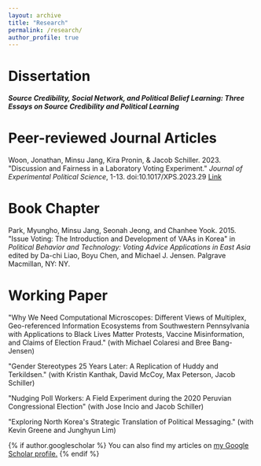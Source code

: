 ```yaml
---
layout: archive
title: "Research"
permalink: /research/
author_profile: true
---
```



Dissertation
======
<b> <i> Source Credibility, Social Network, and Political Belief Learning: Three Essays on Source Credibility and Political Learning </i> </b>


Peer-reviewed Journal Articles
======
Woon, Jonathan, Minsu Jang, Kira Pronin, & Jacob Schiller. 2023. &quot;Discussion and Fairness in a Laboratory Voting Experiment.&quot;  <i>Journal of Experimental Political Science</i>, 1-13. doi:10.1017/XPS.2023.29 [Link]([http://academicpages.github.io/files/paper1.pdf](https://www.cambridge.org/core/journals/journal-of-experimental-political-science/article/discussion-and-fairness-in-a-laboratory-voting-experiment/ADC9E52185B5E066E800E4B4B75521F6)https://www.cambridge.org/core/journals/journal-of-experimental-political-science/article/discussion-and-fairness-in-a-laboratory-voting-experiment/ADC9E52185B5E066E800E4B4B75521F6)


Book Chapter
======
Park, Myungho, Minsu Jang, Seonah Jeong, and Chanhee Yook. 2015. &quot;Issue Voting: The Introduction and Development of VAAs in Korea&quot;  in <i> Political Behavior and Technology: Voting Advice Applications in East Asia </i> edited by Da-chi Liao, Boyu Chen, and Michael J. Jensen. Palgrave Macmillan, NY: NY.



Working Paper
======
&quot;Why We Need Computational Microscopes: Different Views of Multiplex, Geo-referenced Information Ecosystems from Southwestern Pennsylvania with Applications to Black Lives Matter Protests, Vaccine Misinformation, and Claims of Election Fraud.&quot; (with Michael Colaresi and Bree Bang-Jensen) 

&quot;Gender Stereotypes 25 Years Later: A Replication of Huddy and Terkildsen.&quot; (with Kristin Kanthak, David McCoy, Max Peterson, Jacob Schiller)

&quot;Nudging Poll Workers: A Field Experiment during the 2020 Peruvian Congressional Election&quot; (with Jose Incio and Jacob Schiller) 

&quot;Exploring North Korea's Strategic Translation of Political Messaging.&quot; (with Kevin Greene and Junghyun Lim) 


{% if author.googlescholar %}
  You can also find my articles on <u><a href="{{author.googlescholar}}">my Google Scholar profile</a>.</u>
{% endif %}

